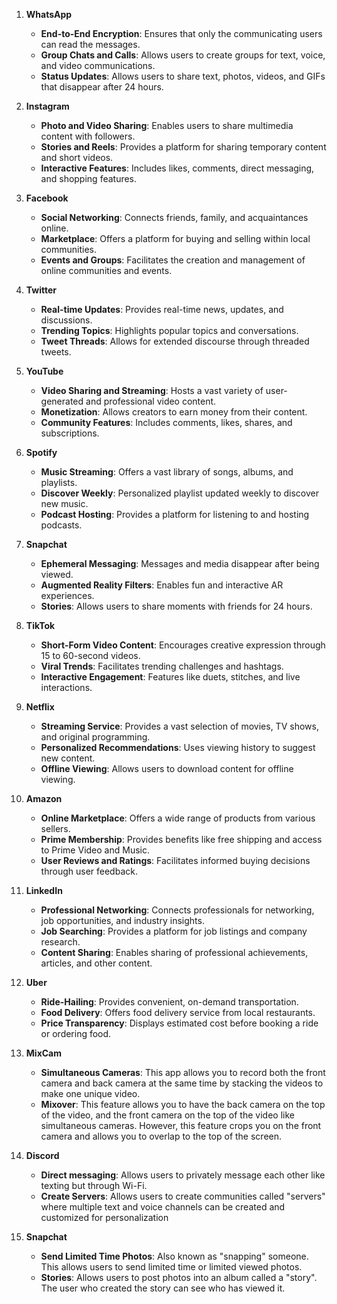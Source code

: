 1. **WhatsApp**
   - **End-to-End Encryption**: Ensures that only the communicating users can read the messages.
   - **Group Chats and Calls**: Allows users to create groups for text, voice, and video communications.
   - **Status Updates**: Allows users to share text, photos, videos, and GIFs that disappear after 24 hours.

2. **Instagram**
   - **Photo and Video Sharing**: Enables users to share multimedia content with followers.
   - **Stories and Reels**: Provides a platform for sharing temporary content and short videos.
   - **Interactive Features**: Includes likes, comments, direct messaging, and shopping features.

3. **Facebook**
   - **Social Networking**: Connects friends, family, and acquaintances online.
   - **Marketplace**: Offers a platform for buying and selling within local communities.
   - **Events and Groups**: Facilitates the creation and management of online communities and events.

4. **Twitter**
   - **Real-time Updates**: Provides real-time news, updates, and discussions.
   - **Trending Topics**: Highlights popular topics and conversations.
   - **Tweet Threads**: Allows for extended discourse through threaded tweets.

5. **YouTube**
   - **Video Sharing and Streaming**: Hosts a vast variety of user-generated and professional video content.
   - **Monetization**: Allows creators to earn money from their content.
   - **Community Features**: Includes comments, likes, shares, and subscriptions.

6. **Spotify**
   - **Music Streaming**: Offers a vast library of songs, albums, and playlists.
   - **Discover Weekly**: Personalized playlist updated weekly to discover new music.
   - **Podcast Hosting**: Provides a platform for listening to and hosting podcasts.

7. **Snapchat**
   - **Ephemeral Messaging**: Messages and media disappear after being viewed.
   - **Augmented Reality Filters**: Enables fun and interactive AR experiences.
   - **Stories**: Allows users to share moments with friends for 24 hours.

8. **TikTok**
   - **Short-Form Video Content**: Encourages creative expression through 15 to 60-second videos.
   - **Viral Trends**: Facilitates trending challenges and hashtags.
   - **Interactive Engagement**: Features like duets, stitches, and live interactions.

9. **Netflix**
   - **Streaming Service**: Provides a vast selection of movies, TV shows, and original programming.
   - **Personalized Recommendations**: Uses viewing history to suggest new content.
   - **Offline Viewing**: Allows users to download content for offline viewing.

10. **Amazon**
    - **Online Marketplace**: Offers a wide range of products from various sellers.
    - **Prime Membership**: Provides benefits like free shipping and access to Prime Video and Music.
    - **User Reviews and Ratings**: Facilitates informed buying decisions through user feedback.

11. **LinkedIn**
    - **Professional Networking**: Connects professionals for networking, job opportunities, and industry insights.
    - **Job Searching**: Provides a platform for job listings and company research.
    - **Content Sharing**: Enables sharing of professional achievements, articles, and other content.

12. **Uber**
    - **Ride-Hailing**: Provides convenient, on-demand transportation.
    - **Food Delivery**: Offers food delivery service from local restaurants.
    - **Price Transparency**: Displays estimated cost before booking a ride or ordering food.

13. **MixCam**
    - **Simultaneous Cameras**: This app allows you to record both the front camera and back camera at the same time by stacking the videos to make one unique video.
    - **Mixover**: This feature allows you to have the back camera on the top of the video, and the front camera on the top of the video like simultaneous cameras. However, this feature crops you on the front camera and allows you to overlap to the top of the screen.

14. **Discord**
    - **Direct messaging**: Allows users to privately message each other like texting but through Wi-Fi.
    - **Create Servers**: Allows users to create communities called "servers" where multiple text and voice channels can be created and customized for personalization

15. **Snapchat**
    - **Send Limited Time Photos**: Also known as "snapping" someone. This allows users to send limited time or limited viewed photos.
    - **Stories**: Allows users to post photos into an album called a "story". The user who created the story can see who has viewed it.
